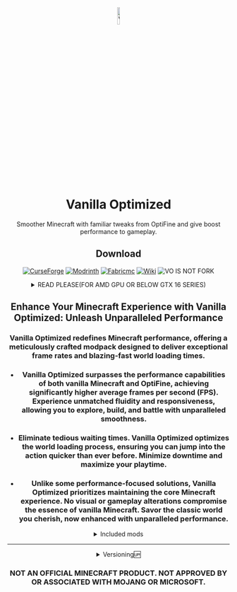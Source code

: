 <div align="center">

<img src="https://i.imgur.com/XNrsIvn.png" alt="VO logo" width="10%" height="10%">

# Vanilla Optimized


Smoother Minecraft with familiar tweaks from OptiFine and give boost performance to gameplay.

## Download

[![CurseForge][img-cf]][url-cf]
[![Modrinth][img-modrinth]][url-modrinth]
[![Fabricmc][img-fabricmc]][url-fabricmc]
[![Wiki][img-wiki]][url-wiki]
![VO IS NOT FORK](https://cdn.modrinth.com/data/cached_images/14631710e57429580de05d16475220fdbe0e6933.png)

<details>
<summary>READ PLEASE(FOR AMD GPU OR BELOW GTX 16 SERIES)</summary>

### - This modpack uses the _**nvidium**_ mod and uses an unusual technology (mesh shaders). If you have a graphics card from AMD, Intel or below GTX 16 series, please remove or disable the mod from the modpack. But according to the mod developer: "No, the mod is not functional on non-Nvidia systems, but the Nvidium will automatically disable itself. Your gameplay will not be affected."

</details>

## Enhance Your Minecraft Experience with Vanilla Optimized: Unleash Unparalleled Performance

### Vanilla Optimized redefines Minecraft performance, offering a meticulously crafted modpack designed to deliver exceptional frame rates and blazing-fast world loading times.
- ### Vanilla Optimized surpasses the performance capabilities of both vanilla Minecraft and OptiFine, achieving significantly higher average frames per second (FPS). Experience unmatched fluidity and responsiveness, allowing you to explore, build, and battle with unparalleled smoothness.
  
- ### Eliminate tedious waiting times. Vanilla Optimized optimizes the world loading process, ensuring you can jump into the action quicker than ever before. Minimize downtime and maximize your playtime.
  
- ### Unlike some performance-focused solutions, Vanilla Optimized prioritizes maintaining the core Minecraft experience. No visual or gameplay alterations compromise the essence of vanilla Minecraft. Savor the classic world you cherish, now enhanced with unparalleled performance.

<details>
<summary>Included mods</summary>

- [BadOptimizations](https://modrinth.com/mod/g96Z4WVZ) by Thosea
- [OptiGUI](https://opekope2.github.io/OptiGUI) by opekope2
- [No Chat Reports](https://www.curseforge.com/minecraft/mc-mods/no-chat-reports) by Aizistral
- [Mod Menu](https://modrinth.com/mod/modmenu) by Prospector, haykam821, TerraformersMC
- [Fabric Language Kotlin](https://modrinth.com/mod/Ha28R6CL) by FabricMC
- [EntityCulling](https://modrinth.com/mod/NNAgCjsB) by tr7zw
- [Capes](https://modrinth.com/mod/89Wsn8GD) by Cael
- [FabricSkyBoxes](https://modrinth.com/mod/YBz7DOs8) by AMereBagatelle
- [Lithium](https://modrinth.com/mod/gvQqBUqZ) by JellySquid, 2No2Name
- [Entity Model Features](https://modrinth.com/mod/4I1XuqiY) by Traben
- [Sodium Extra](https://modrinth.com/mod/PtjYWJkn) by FlashyReese
- [Cloth Config v13](https://modrinth.com/mod/9s6osm5g) by shedaniel
- [Iris](https://modrinth.com/mod/YL57xq9U) by coderbot, IMS212, Justsnoopy30, FoundationGames
- [YOSBR](https://modrinth.com/mod/WwbubTsV) by shedaniel
- [CIT Resewn](https://modrinth.com/mod/otVJckYQ) by SHsuperCM
- [Cubes Without Borders](https://modrinth.com/mod/ETlrkaYF) by Kir_Antipov
- [Main Menu Credits](https://isxander.dev) by isXander
- [Puzzle](https://modrinth.com/mod/3IuO68q1) by PuzzleMC, Motschen
- [Noisium](https://modrinth.com/mod/noisium) by Steveplays28
- [Enhanced Block Entities](https://github.com/FoundationGames/EnhancedBlockEntities) by FoundationGames
- [Language Reload](https://modrinth.com/mod/uLbm7CG6) by Jerozgen
- [Reese's Sodium Options](https://modrinth.com/mod/Bh37bMuy) by FlashyReese
- [Model Gap Fix](https://modrinth.com/mod/QdG47OkI) by Mehvahdjukaar
- [FastQuit](https://modrinth.com/mod/x1hIzbuY) by KingContaria
- [More Culling](https://modrinth.com/mod/51shyZVL) by FX - PR0CESS
- [Entity Texture Features](https://modrinth.com/mod/BVzZfTc1) by Traben
- [Nvidium](https://modrinth.com/mod/SfMw2IZN) by Cortex
- [FerriteCore](https://modrinth.com/mod/uXXizFIs) by malte0811
- [Indium](https://modrinth.com/mod/Orvt0mRa) by comp500
- [Polytone](https://www.curseforge.com/minecraft/mc-mods/polytone) by MehVahdJukaar
- [MixinTrace](https://modrinth.com/mod/sGmHWmeL) by comp500
- [FabricSkyBoxes Interop](https://modrinth.com/mod/HpdHOPOp) by FlashyReese
- [ModDetectionPreventer](https://modrinth.com/mod/lnxQbnYZ) by JustAlittleWolf
- [Zoomify](https://modrinth.com/mod/w7ThoJFB) by isXander
- [Fabric API](https://modrinth.com/mod/P7dR8mSH) by FabricMC
- [Fabrishot](https://modrinth.com/mod/3qsfQtE9) by ramidzkh
- [Better Mount HUD](https://modrinth.com/mod/kqJFAPU9) by Lortseam
- [Dynamic FPS](https://modrinth.com/mod/LQ3K71Q1) by juliand665, LostLuma
- [LambDynamicLights](https://modrinth.com/mod/yBW8D80W) by LambdAurora
- [Continuity](https://modrinth.com/mod/1IjD5062) by PepperCode1
- [Remove Reloading Screen](https://modrinth.com/mod/ZP7xHXtw) by dima_dencep
- [Debugify](https://modrinth.com/mod/QwxR6Gcd) by isXander
- [Very Many Players](https://modrinth.com/mod/wnEe9KBa) by ishland
- [ModernFix](https://modrinth.com/mod/nmDcB62a) by embeddedt
- [ThreadTweak](https://modrinth.com/mod/vSEH1ERy) by getchoo, UltimateBoomer, fantahund
- [ImmediatelyFast](https://modrinth.com/mod/5ZwdcRci) by RK_01
- [Sodium](https://modrinth.com/mod/AANobbMI) by @jellysquid3
- [Animatica](https://github.com/FoundationGames/Animatica) by FoundationGames
- [YetAnotherConfigLib](https://modrinth.com/mod/1eAoo2KR) by isXander
- [Chat Patches](https://modrinth.com/mod/MOqt4Z5n) by OBro1961

</details>

***

<details>
<summary>Versioning🆙</summary>

The versioning format is **`x.y.z-<pre-release>-<MC version>`**, where

- **`x:`** MAJOR version *(Not likely to change)*
- **`y:`** MINOR version (*Big updates - Mod addition/removal)*
- **`z:`** PATCH version (*Small changes - Micro Config Update,Mod Updates)*
- **`pre-release:`** For untested,breaking changes,not ready for use versions *(Values: alpha,beta)*
- the MC version taken is the minor release the version of VO is for.

**`x.y.z`** is reset to 1.0.0 for every new MC release as different MC versions are very likely to have different mod sets available for them.

</details>

### NOT AN OFFICIAL MINECRAFT PRODUCT. NOT APPROVED BY OR ASSOCIATED WITH MOJANG OR MICROSOFT.

<!-- Images -->
[img-cf]: <https://i.imgur.com/wjkE5OX.png>
[img-discord]: <https://img.shields.io/badge/dynamic/json?url=https%3A%2F%2Fdiscordapp.com%2Fapi%2Finvites%2Ffabulously-optimized-859124104644788234%3Fwith_counts%3Dtrue&query=approximate_member_count&style=for-the-badge&label=Discord&color=5865F2&logoColor=white&labelColor=black&logo=discord>
[img-github]: <https://img.shields.io/github/stars/Fabulously-Optimized/fabulously-optimized?style=for-the-badge&label=Stars&color=white&logoColor=white&labelColor=black&logo=github>
[img-modrinth]: <https://i.imgur.com/1BSfiI8.png>
[img-wiki]: <https://i.imgur.com/Uuyg5Jy.png>
[img-fabricmc]: <https://i.imgur.com/ZJzXcw4.png>

<!-- URLs -->
[url-cf]: <https://i.imgur.com/q7fhKS5.png>
[url-modrinth]: <https://modrinth.com/modpack/vanillaoptimized>
[url-fabricmc]: <https://fabricmc.net/>
[url-wiki]: <https://vanilla-optimized.gitbook.io/vanilla-optimized>
